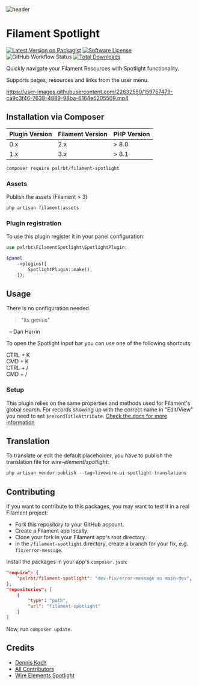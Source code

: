 <div class="filament-hidden">
    
![header](./.github/resources/header.png)

</div>

# Filament Spotlight

<div class="filament-hidden">
    
[![Latest Version on Packagist](https://img.shields.io/packagist/v/pxlrbt/filament-spotlight.svg?include_prereleases)](https://packagist.org/packages/pxlrbt/filament-spotlight)
[![Software License](https://img.shields.io/badge/license-MIT-brightgreen.svg)](LICENSE.md)
![GitHub Workflow Status](https://img.shields.io/github/actions/workflow/status/pxlrbt/filament-spotlight/code-style.yml?branch=main&label=Code%20style&style=flat-square)
[![Total Downloads](https://img.shields.io/packagist/dt/pxlrbt/filament-spotlight.svg)](https://packagist.org/packages/pxlrbt/filament-spotlight)

</div>

Quickly navigate your Filament Resources with Spotlight functionality.

Supports pages, resources and links from the user menu.

<div class="filament-hidden">
    
https://user-images.githubusercontent.com/22632550/159757479-ca9c3f46-7638-4889-98ba-6164e5205509.mp4

</div>


## Installation via Composer


| Plugin Version | Filament Version | PHP Version |
|----------------|-----------------|-------------|
| 0.x            | 2.x   | \> 8.0      |
| 1.x            | 3.x             | \> 8.1      |


```bash
composer require pxlrbt/filament-spotlight
```

### Assets

Publish the assets (Filament > 3)

```bash
php artisan filament:assets
```

### Plugin registration

To use this plugin register it in your panel configuration:

```php
use pxlrbt\FilamentSpotlight\SpotlightPlugin;

$panel
    ->plugins([
        SpotlightPlugin::make(),
    ]);
```

## Usage

There is no configuration needed.

> "its genius"

  – Dan Harrin

To open the Spotlight input bar you can use one of the following shortcuts:

CTRL + K  
CMD + K  
CTRL + /  
CMD + /  

### Setup

This plugin relies on the same properties and methods used for Filament's global search. For records showing up with the correct name in "Edit/View" you need to set `$recordTitleAttribute`. [Check the docs for more information](https://filamentphp.com/docs/2.x/admin/resources/global-search)

## Translation

To translate or edit the default placeholder, you have to publish the translation file for *wire-element/spotlight*: 

```php
php artisan vendor:publish --tag=livewire-ui-spotlight-translations
```



## Contributing

If you want to contribute to this packages, you may want to test it in a real Filament project:

- Fork this repository to your GitHub account.
- Create a Filament app locally.
- Clone your fork in your Filament app's root directory.
- In the `/filament-spotlight` directory, create a branch for your fix, e.g. `fix/error-message`.

Install the packages in your app's `composer.json`:

```json
"require": {
    "pxlrbt/filament-spotlight": "dev-fix/error-message as main-dev",
},
"repositories": [
    {
        "type": "path",
        "url": "filament-spotlight"
    }
]
```

Now, run `composer update`.

## Credits
- [Dennis Koch](https://github.com/pxlrbt)
- [All Contributors](../../contributors)
- [Wire Elements Spotlight](https://github.com/wire-elements/spotlight)
